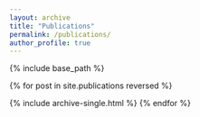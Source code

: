 ```yaml
---
layout: archive
title: "Publications"
permalink: /publications/
author_profile: true
---
```


{% include base_path %}

{% for post in site.publications reversed %}

{% include archive-single.html %}
{% endfor %}
